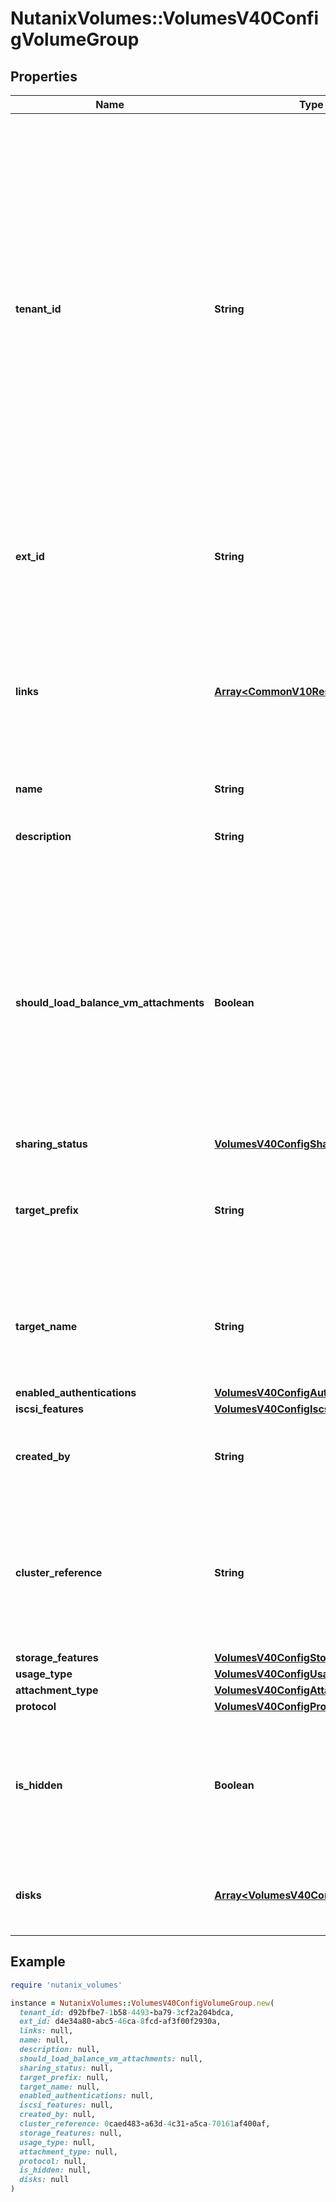 # NutanixVolumes::VolumesV40ConfigVolumeGroup

## Properties

| Name | Type | Description | Notes |
| ---- | ---- | ----------- | ----- |
| **tenant_id** | **String** | A globally unique identifier that represents the tenant that owns this entity. The system automatically assigns it, and it and is immutable from an API consumer perspective (some use cases may cause this Id to change - For instance, a use case may require the transfer of ownership of the entity, but these cases are handled automatically on the server).  | [optional][readonly] |
| **ext_id** | **String** | A globally unique identifier of an instance that is suitable for external consumption.  | [optional][readonly] |
| **links** | [**Array&lt;CommonV10ResponseApiLink&gt;**](CommonV10ResponseApiLink.md) | A HATEOAS style link for the response.  Each link contains a user-friendly name identifying the link and an address for retrieving the particular resource.  | [optional][readonly] |
| **name** | **String** | Volume Group name. | [optional] |
| **description** | **String** | Volume Group description. This is an optional field. | [optional] |
| **should_load_balance_vm_attachments** | **Boolean** | Indicates whether to enable Volume Group load balancing for VM attachments. This cannot be enabled if there are iSCSI client attachments already associated with the Volume Group, and vice-versa. This is an optional field. | [optional][default to false] |
| **sharing_status** | [**VolumesV40ConfigSharingStatus**](VolumesV40ConfigSharingStatus.md) |  | [optional] |
| **target_prefix** | **String** | The specifications contain the target prefix for external clients as the value. This is an optional field. | [optional] |
| **target_name** | **String** | Name of the external client target that will be visible and accessible to the client. This is an optional field. | [optional] |
| **enabled_authentications** | [**VolumesV40ConfigAuthenticationType**](VolumesV40ConfigAuthenticationType.md) |  | [optional] |
| **iscsi_features** | [**VolumesV40ConfigIscsiFeatures**](VolumesV40ConfigIscsiFeatures.md) |  | [optional] |
| **created_by** | **String** | Service/user who created this Volume Group. This is an optional field. | [optional] |
| **cluster_reference** | **String** | The UUID of the cluster that will host the Volume Group. This is a mandatory field for creating a Volume Group on Prism Central. | [optional] |
| **storage_features** | [**VolumesV40ConfigStorageFeatures**](VolumesV40ConfigStorageFeatures.md) |  | [optional] |
| **usage_type** | [**VolumesV40ConfigUsageType**](VolumesV40ConfigUsageType.md) |  | [optional] |
| **attachment_type** | [**VolumesV40ConfigAttachmentType**](VolumesV40ConfigAttachmentType.md) |  | [optional] |
| **protocol** | [**VolumesV40ConfigProtocol**](VolumesV40ConfigProtocol.md) |  | [optional] |
| **is_hidden** | **Boolean** | Indicates whether the Volume Group is meant to be hidden or not. This is an optional field. If omitted, the VG will not be hidden. | [optional][default to false] |
| **disks** | [**Array&lt;VolumesV40ConfigVolumeDisk&gt;**](VolumesV40ConfigVolumeDisk.md) | A list of Volume Disks to be attached to the Volume Group. | [optional] |

## Example

```ruby
require 'nutanix_volumes'

instance = NutanixVolumes::VolumesV40ConfigVolumeGroup.new(
  tenant_id: d92bfbe7-1b58-4493-ba79-3cf2a204bdca,
  ext_id: d4e34a80-abc5-46ca-8fcd-af3f00f2930a,
  links: null,
  name: null,
  description: null,
  should_load_balance_vm_attachments: null,
  sharing_status: null,
  target_prefix: null,
  target_name: null,
  enabled_authentications: null,
  iscsi_features: null,
  created_by: null,
  cluster_reference: 0caed483-a63d-4c31-a5ca-70161af400af,
  storage_features: null,
  usage_type: null,
  attachment_type: null,
  protocol: null,
  is_hidden: null,
  disks: null
)
```

